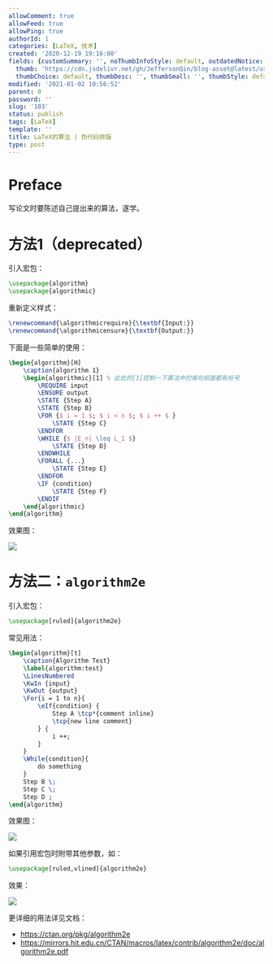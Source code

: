 ```yaml
---
allowComment: true
allowFeed: true
allowPing: true
authorId: 1
categories: [LaTeX, 技术]
created: '2020-12-19 19:16:00'
fields: {customSummary: '', noThumbInfoStyle: default, outdatedNotice: 'no', reprint: standard,
  thumb: 'https://cdn.jsdelivr.net/gh/JeffersonQin/blog-asset@latest/usr/uploads/bg/17.png',
  thumbChoice: default, thumbDesc: '', thumbSmall: '', thumbStyle: default}
modified: '2021-01-02 10:56:52'
parent: 0
password: ''
slug: '103'
status: publish
tags: [LaTeX]
template: ''
title: LaTeX的算法 | 伪代码排版
type: post
---
```

# Preface

写论文时要陈述自己提出来的算法，遂学。

# 方法1（deprecated）

引入宏包：

```latex
\usepackage{algorithm}
\usepackage{algorithmic}
```

重新定义样式：

```latex
\renewcommand{\algorithmicrequire}{\textbf{Input:}} 
\renewcommand{\algorithmicensure}{\textbf{Output:}}
```

下面是一些简单的使用：

```latex
\begin{algorithm}[H]
    \caption{algorithm 1}
    \begin{algorithmic}[1] % 此处的[1]控制一下算法中的每句前面都有标号 
        \REQUIRE input
        \ENSURE output 
        \STATE {Step A}
        \STATE {Step B}
        \FOR {$ i = 1 $; $ i < n $; $ i ++ $ }
            \STATE {Step C}
        \ENDFOR
        \WHILE {$ |E_n| \leq L_1 $}
            \STATE {Step D}
        \ENDWHILE
        \FORALL {...}
            \STATE {Step E}
        \ENDFOR
        \IF {condition}
            \STATE {Step F}
        \ENDIF
    \end{algorithmic} 
\end{algorithm}
```

效果图：

![](https://cdn.jsdelivr.net/gh/JeffersonQin/blog-asset@latest/usr/uploads/2020/12/1608375638.png)

# 方法二：`algorithm2e`

引入宏包：

```latex
\usepackage[ruled]{algorithm2e}
```

常见用法：

```latex
\begin{algorithm}[t]
	\caption{Algorithm Test}
	\label{algorithm:test}
	\LinesNumbered
	\KwIn {input}
	\KwOut {output}
	\For{i = 1 to n}{	
		\eIf{condition} {
            Step A \tcp*{comment inline}
            \tcp{new line comment}
	    } {
            i ++;
        }
    }
    \While{condition}{
        do something
    }
    Step B \;
    Step C \;
    Step D ;
\end{algorithm}
```

效果图：

![](https://cdn.jsdelivr.net/gh/JeffersonQin/blog-asset@latest/usr/uploads/2020/12/1608376405.png)

如果引用宏包时附带其他参数，如：

```latex
\usepackage[ruled,vlined]{algorithm2e}
```

效果：

![](https://cdn.jsdelivr.net/gh/JeffersonQin/blog-asset@latest/usr/uploads/2020/12/1608376522.png)

更详细的用法详见文档：

- https://ctan.org/pkg/algorithm2e
- https://mirrors.hit.edu.cn/CTAN/macros/latex/contrib/algorithm2e/doc/algorithm2e.pdf

